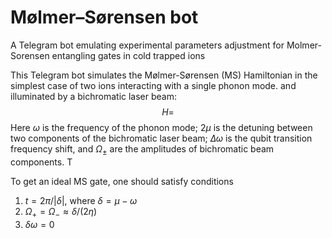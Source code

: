 # Mølmer–Sørensen bot
A Telegram bot emulating experimental parameters adjustment for Molmer-Sorensen entangling gates in cold trapped ions

This Telegram bot simulates the Mølmer-Sørensen (MS) Hamiltonian in the simplest case of two ions interacting with a single phonon mode. and illuminated by a bichromatic laser beam:
$$
H=
$$
Here $\omega$ is the frequency of the phonon mode; $2\mu$ is the detuning between two components of the bichromatic laser beam; $\Delta\omega$ is the qubit transition frequency shift, and $\Omega_\pm$ are the amplitudes of bichromatic beam components. T

To get an ideal MS gate, one should satisfy conditions
1. $t = 2\pi/|\delta|$, where $\delta=\mu-\omega$
2. $\Omega_+=\Omega_-\approx \delta/(2\eta)$
2. $\delta\omega=0$

